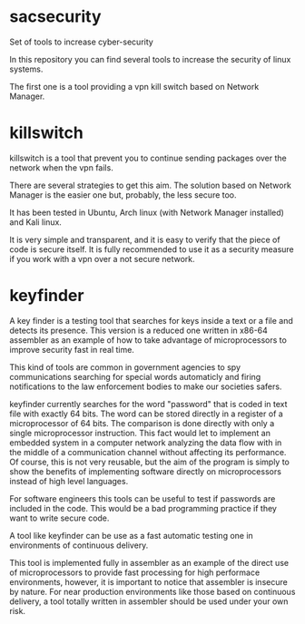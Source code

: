 # sacsecurity
Set of tools to increase cyber-security

In this repository you can find several tools to increase the security of linux systems.

The first one is a tool providing a vpn kill switch based on Network Manager.

# killswitch


killswitch is a tool that prevent you to continue sending packages over the network when the vpn fails.

There are several strategies to get this aim. The solution based on Network Manager is the easier one but, probably, the less secure too.

It has been tested in Ubuntu, Arch linux (with Network Manager installed) and Kali linux.

It is very simple and transparent, and it is easy to verify that the piece of code is secure itself. It is fully recommended to use it as a security measure if you work with a vpn over a not secure network.

# keyfinder

A key finder is a testing tool that searches for keys inside a text or a file and detects its presence. This version is a reduced one written in x86-64 assembler as an example of how to take advantage of microprocessors to improve security fast in real time.

This kind of tools are common in government agencies to spy communications searching for special words automaticly and firing notifications to the law enforcement bodies to make our societies safers.

keyfinder currently searches for the word "password" that is coded in text file with exactly 64 bits. The word can be stored directly in a register of a microprocessor of 64 bits. The comparison is done directly with only a single microprocessor instruction. This fact would let to implement an embedded system in a computer network analyzing the data flow with in the middle of a communication channel without affecting its performance. Of course, this is not very reusable, but the aim of the program is simply to show the benefits of implementing software directly on microprocessors instead of high level languages.

For software engineers this tools can be useful to test if passwords are included in the code. This would be a bad programming practice if they want to write secure code.

A tool like keyfinder can be use as a fast automatic testing one in environments of continuous delivery.

This tool is implemented fully in assembler as an example of the direct use of microprocessors to provide fast processing for high performace environments, however, it is important to notice that assembler is insecure by nature. For near production environments like those based on continuous delivery, a tool totally written in assembler should be used under your own risk.


